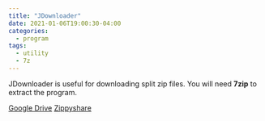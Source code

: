 ```yaml
---
title: "JDownloader"
date: 2021-01-06T19:00:30-04:00
categories:
  - program
tags:
  - utility
  - 7z
---
```


JDownloader is useful for downloading split zip files. You will need **7zip** to extract the program.

[Google Drive](https://drive.google.com/file/d/1ENmFx9o2CVZRqBBJGtX-62JCVL9_-HZd/view?usp=sharing)
[Zippyshare](https://www39.zippyshare.com/v/7WjGXPIl/file.html)
